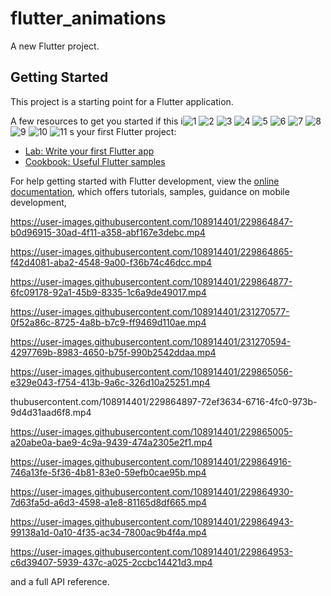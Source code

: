 # flutter_animations

A new Flutter project.

## Getting Started

This project is a starting point for a Flutter application.

A few resources to get you started if this i![1](https://user-images.githubusercontent.com/108914401/231303226-8696278c-af50-4b59-bb01-13769f4e1d8b.png)
![2](https://user-images.githubusercontent.com/108914401/231303231-bd86bbb9-7373-4d6d-b268-6cdfa38c73db.png)
![3](https://user-images.githubusercontent.com/108914401/231303233-90d32773-6d88-4915-a01f-c776ae1e280d.png)
![4](https://user-images.githubusercontent.com/108914401/231303237-fd1b3e1e-a406-4e6f-ad26-f9427444388f.png)
![5](https://user-images.githubusercontent.com/108914401/231303240-6efdc786-a0cc-4364-ab2e-2b0fbd9c854e.png)
![6](https://user-images.githubusercontent.com/108914401/231303243-3a145ea7-e8a6-4996-89c1-440c71456e5b.png)
![7](https://user-images.githubusercontent.com/108914401/231303246-d8c022a3-42fb-4144-baf1-3b1667225682.png)
![8](https://user-images.githubusercontent.com/108914401/231303250-d20aad7b-e6e4-4845-99c9-586f63bc2d4b.png)
![9](https://user-images.githubusercontent.com/108914401/231303253-ff1f889b-cff4-4031-b896-736b4cf84b43.png)
![10](https://user-images.githubusercontent.com/108914401/231303255-15b567db-4875-4da0-ba24-ed233a43e6b1.png)
![11](https://user-images.githubusercontent.com/108914401/231303257-9172b66c-aa88-48af-8a8c-c0ec191901ed.png)
s your first Flutter project:

- [Lab: Write your first Flutter app](https://docs.flutter.dev/get-started/codelab)
- [Cookbook: Useful Flutter samples](https://docs.flutter.dev/cookbook)

For help getting started with Flutter development, view the
[online documentation](https://docs.flutter.dev/), which offers tutorials,
samples, guidance on mobile development,

https://user-images.githubusercontent.com/108914401/229864847-b0d96915-30ad-4f11-a358-abf167e3debc.mp4



https://user-images.githubusercontent.com/108914401/229864865-f42d4081-aba2-4548-9a00-f36b74c46dcc.mp4



https://user-images.githubusercontent.com/108914401/229864877-6fc09178-92a1-45b9-8335-1c6a9de49017.mp4



https://user-images.githubusercontent.com/108914401/231270577-0f52a86c-8725-4a8b-b7c9-ff9469d110ae.mp4



https://user-images.githubusercontent.com/108914401/231270594-4297769b-8983-4650-b75f-990b2542ddaa.mp4





https://user-images.githubusercontent.com/108914401/229865056-e329e043-f754-413b-9a6c-326d10a25251.mp4

thubusercontent.com/108914401/229864897-72ef3634-6716-4fc0-973b-9d4d31aad6f8.mp4



https://user-images.githubusercontent.com/108914401/229865005-a20abe0a-bae9-4c9a-9439-474a2305e2f1.mp4


https://user-images.githubusercontent.com/108914401/229864916-746a13fe-5f36-4b81-83e0-59efb0cae95b.mp4



https://user-images.githubusercontent.com/108914401/229864930-7d63fa5d-a6d3-4598-a1e8-81165d8df665.mp4



https://user-images.githubusercontent.com/108914401/229864943-99138a1d-0a10-4f35-ac34-7800ac9b4f4a.mp4



https://user-images.githubusercontent.com/108914401/229864953-c6d39407-5939-437c-a025-2ccbc14421d3.mp4

and a full API reference.
